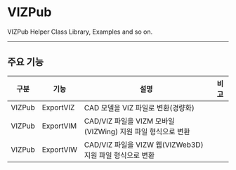 # VIZPub
VIZPub Helper Class Library, Examples and so on.
***

## 주요 기능
| 구분  | 기능 | 설명 | 비고 |
| ------------- | ------------- | ------------- | ------------- |
| VIZPub | ExportVIZ | CAD 모델을 VIZ 파일로 변환(경량화) | |
| VIZPub | ExportVIM | CAD/VIZ 파일을 VIZM 모바일(VIZWing) 지원 파일 형식으로 변환 | |
| VIZPub | ExportVIW | CAD/VIZ 파일을 VIZW 웹(VIZWeb3D) 지원 파일 형식으로 변환 | |
